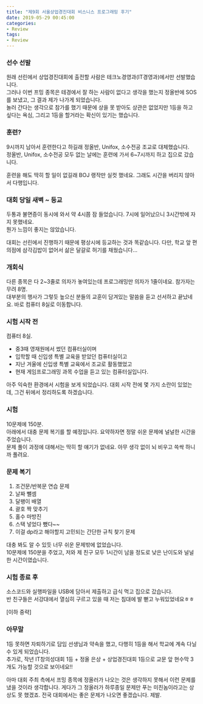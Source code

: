 ```yaml
---
title: "제9회 서울상업경진대회 비스니스 프로그래밍 후기"
date: 2019-05-29 00:45:00
categories:
- Review
tags:
- Review
---
```


### 선수 선발
원래 선린에서 상업경진대회에 출전할 사람은 테크노경영과(IT경영과)에서만 선발했습니다.<br>
그러나 이번 프밍 종목은 테경에서 잘 하는 사람이 없다고 생각을 했는지 정올반에 SOS를 보냈고, 그 결과 제가 나가게 되었습니다.<br>
놀러 간다는 생각으로 참가를 했기 때문에 상을 못 받아도 상관은 없었지만 1등을 하고 싶다는 욕심, 그리고 1등을 할거라는 확신이 있기는 했습니다.

### 훈련?
9시까지 남아서 훈련한다고 하길래 정올반, Unifox, 소수전공 조교로 대체했습니다.<br>
정올반, Unifox, 소수전공 모두 없는 날에는 훈련에 가서 6~7시까지 하고 집으로 갔습니다.

훈련을 해도 딱히 할 일이 없길래 BOJ 랭작만 실컷 했네요. 그래도 시간을 버리지 않아서 다행입니다.

### 대회 당일 새벽 ~ 등교
두통과 불면증이 동시에 와서 약 4시쯤 잠 들었습니다. 7시에 일어났으니 3시간밖에 자지 못했네요.<bR>
뭔가 느낌이 좋지는 않았습니다.

대회는 선린에서 진행하기 때문에 평상시에 등교하는 것과 똑같습니다. 다만, 학교 앞 편의점에 삼각김밥이 없어서 삶은 달걀로 허기를 채웠습니다...

### 개회식
다른 종목은 다 2~3줄로 의자가 놓여있는데 프로그래밍만 의자가 1줄이네요. 참가자는 무려 8명.<br>
대부분의 행사가 그렇듯 높으신 분들의 교훈이 담겨있는 말씀을 듣고 선서하고 끝났네요. 바로 컴퓨터 8실로 이동합니다.

### 시험 시작 전
컴퓨터 8실.<br>
* 중3때 영재원에서 썼던 컴퓨터실이며
* 입학할 때 신입생 특별 교육을 받았던 컴퓨터실이고
* 지난 겨울에 신입생 특별 교육에서 조교로 활동했었고
* 현재 게임프로그래밍 과목 수업을 듣고 있는 컴퓨터실입니다.

아주 익숙한 환경에서 시험을 보게 되었습니다. 대회 시작 전에 몇 가지 소란이 있었는데, 그건 뒤에서 정리하도록 하겠습니다.

### 시험
10문제에 150분.<br>
아래에서 대충 문제 복기를 할 예정입니다. 요약하자면 정말 쉬운 문제에 널널한 시간을 주었습니다.<br>
문제 풀이 과정에 대해서는 딱히 할 얘기가 없네요. 아무 생각 없이 뇌 비우고 쓱싹 하니까 풀려요.

### 문제 복기
1. 조건문/반복문 연습 문제
2. 날짜 뺄셈
3. 달팽이 배열
4. 괄호 짝 맞추기
5. 홀수 마방진
6. 스택 넣었다 뺐다~~
7. 이걸 dp라고 해야할지 고민되는 간단한 규칙 찾기 문제

대충 봐도 알 수 있듯 너무 쉬운 문제밖에 없었습니다.<br>
10문제에 150분을 주었고, 저와 제 친구 모두 1시간이 남을 정도로 낮은 난이도와 널널한 시간이였습니다.

### 시험 종료 후
소스코드와 실행파일을 USB에 담아서 제출하고 급식 먹고 집으로 갔습니다.<br>
반 친구들은 서강대에서 열심히 구르고 있을 때 저는 침대에 발 뻗고 누워있었네요ㅎㅎ

[이하 중략]

### 아무말
1등 못하면 자퇴하기로 담임 선생님과 약속을 했고, 다행히 1등을 해서 학교에 계속 다닐 수 있게 되었습니다.<br>
추가로, 작년 IT창의성대회 1등 + 정올 은상 + 상업경진대회 1등으로 교문 앞 현수막 3개도 가능할 것으로 보이네요!!

아마 대회 주최 측에서 프밍 종목에 정올러가 나오는 것은 생각하지 못해서 이런 문제를 냈을 것이라 생각합니다. 게다가 그 정올러가 하루종일 문제만 푸는 미친놈이라고는 상상도 못 했겠죠. 전국 대회에서는 좋은 문제가 나오면 좋겠습니다. 제발.
